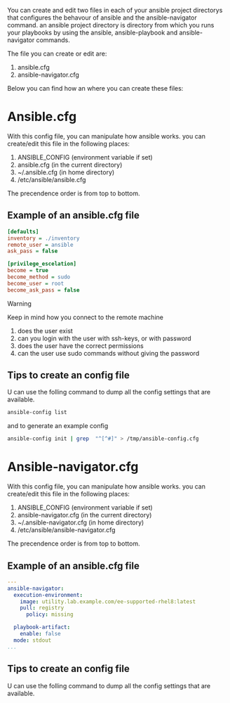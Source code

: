 You can create and edit two files in each of your ansible project directorys that configures the behavour of ansible and the ansible-navigator command. an ansible project directory is directory from which you runs your playbooks by using the ansible, ansible-playbook and ansible-navigator commands.

The file you can create or edit are:

1. ansible.cfg
2. ansible-navigator.cfg

Below you can find how an where you can create these files:

# Ansible.cfg
With this config file, you can manipulate how ansible works. you can create/edit this file in the following places:
1. ANSIBLE_CONFIG (environment variable if set)
2. ansible.cfg (in the current directory)
3. ~/.ansible.cfg (in home directory)
4. /etc/ansible/ansible.cfg

The precendence order is from top to bottom.

## Example of an ansible.cfg file

```INI
[defaults]
inventory = ./inventory
remote_user = ansible
ask_pass = false

[privilege_escelation]
become = true
become_method = sudo
become_user = root
become_ask_pass = false
```


>[!WARNING]
>Keep in mind how you connect to the remote machine
>1. does the user exist
>2. can you login with the user with ssh-keys, or with password
>3. does the user have the correct permissions
>4. can the user use sudo commands without giving the password


## Tips to create an config file
U can use the folling command to dump all the config settings that are available.

```bash
ansible-config list
```

and to generate an example config 
```bash
ansible-config init | grep  "^[^#]" > /tmp/ansible-config.cfg
```





# Ansible-navigator.cfg
With this config file, you can manipulate how ansible works. you can create/edit this file in the following places:
1. ANSIBLE_CONFIG (environment variable if set)
2. ansible-navigator.cfg (in the current directory)
3. ~/.ansible-navigator.cfg (in home directory)
4. /etc/ansible/ansible-navigator.cfg

The precendence order is from top to bottom.

## Example of an ansible.cfg file
```yaml
---
ansible-navigator:
  execution-environment:
    image: utility.lab.example.com/ee-supported-rhel8:latest
    pull: registry
      policy: missing

  playbook-artifact:
    enable: false
  mode: stdout
...
```
## Tips to create an config file
U can use the folling command to dump all the config settings that are available.